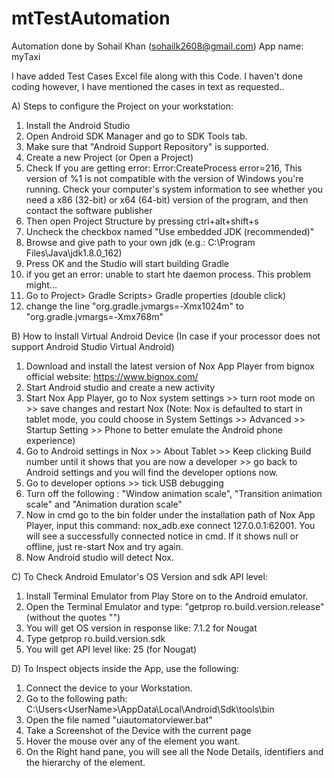 # mtTestAutomation

Automation done by Sohail Khan (sohailk2608@gmail.com)
App name: myTaxi

I have added Test Cases Excel file along with this Code. I haven't done coding however, I have mentioned the cases in text as requested..

A) Steps to configure the Project on your workstation:
  1. Install the Android Studio
  2. Open Android SDK Manager and go to SDK Tools tab.
  3. Make sure that "Android Support Repository" is supported.
  4. Create a new Project (or Open a Project)
  5. Check If you are getting error: 
    Error:CreateProcess error=216, This version of %1 is not compatible with the version of Windows you're running. Check your computer's system information to see whether you need a x86 (32-bit) or x64 (64-bit) version of the program, and then contact the software publisher
  6. Then open Project Structure by pressing ctrl+alt+shift+s
  7. Uncheck the checkbox named "Use embedded JDK (recommended)"
  8. Browse and give path to your own jdk (e.g.: C:\Program Files\Java\jdk1.8.0_162)
  9. Press OK and the Studio will start building Gradle
  10. if you get an error:
    unable to start hte daemon process. This problem might...
  11. Go to Project> Gradle Scripts> Gradle properties (double click)
  12. change the line "org.gradle.jvmargs=-Xmx1024m" to "org.gradle.jvmargs=-Xmx768m"

B) How to Install Virtual Android Device (In case if your processor does not support Android Studio Virtual Android)
  1. Download and install the latest version of Nox App Player from bignox official website: https://www.bignox.com/
  2. Start Android studio and create a new activity
  3. Start Nox App Player, go to Nox system settings >> turn root mode on >> save changes and restart Nox
    (Note: Nox is defaulted to start in tablet mode, you could choose in System Settings >> Advanced >> Startup Setting >> Phone to better emulate the Android phone experience)
  4. Go to Android settings in Nox >> About Tablet >> Keep clicking Build number until it shows that you are now a developer >> go back to Android settings and you will find the developer options now.
  5. Go to developer options >> tick USB debugging
  6. Turn off the following : "Window animation scale", "Transition animation scale" and "Animation duration scale"
  7. Now in cmd go to the bin folder under the installation path of Nox App Player, input this command: nox_adb.exe connect 127.0.0.1:62001. You will see a successfully connected notice in cmd. If it shows null or offline, just re-start Nox and try again.
  8. Now Android studio will detect Nox.
  
C) To Check Android Emulator's OS Version and sdk API level:
  1. Install Terminal Emulator from Play Store on to the Android emulator.
  2. Open the Terminal Emulator and type: "getprop ro.build.version.release" (without the quotes "")
  3. You will get OS version in response like: 7.1.2 for Nougat
  4. Type getprop ro.build.version.sdk
  5. You will get API level like: 25 (for Nougat)

D) To Inspect objects inside the App, use the following:
  1. Connect the device to your Workstation.
  2. Go to the following path:
    C:\Users\<UserName>\AppData\Local\Android\Sdk\tools\bin
  3. Open the file named "uiautomatorviewer.bat"
  4. Take a Screenshot of the Device with the current page
  5. Hover the mouse over any of the element you want.
  6. On the Right hand pane, you will see all the Node Details, identifiers and the hierarchy of the element.
